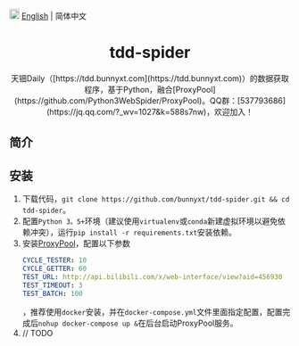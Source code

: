 <img src="https://gw.alipayobjects.com/zos/antfincdn/R8sN%24GNdh6/language.svg" width="18"> [English](./README.md) | 简体中文

<h1 align="center">
<b>tdd-spider</b>
</h1>

<div align="center">
天钿Daily（[https://tdd.bunnyxt.com](https://tdd.bunnyxt.com)）的数据获取程序，基于Python，融合[ProxyPool](https://github.com/Python3WebSpider/ProxyPool)。QQ群：[537793686](https://jq.qq.com/?_wv=1027&k=588s7nw)，欢迎加入！
</div>

## 简介

## 安装

1. 下载代码，`git clone https://github.com/bunnyxt/tdd-spider.git && cd tdd-spider`。
2. 配置`Python 3。5+`环境（建议使用`virtualenv`或`conda`新建虚拟环境以避免依赖冲突），运行`pip install -r requirements.txt`安装依赖。
3. 安装[ProxyPool](https://github.com/Python3WebSpider/ProxyPool)，配置以下参数
    ```yaml
    CYCLE_TESTER: 10
    CYCLE_GETTER: 60
    TEST_URL: http://api.bilibili.com/x/web-interface/view?aid=456930
    TEST_TIMEOUT: 3
    TEST_BATCH: 100
    ```
    ，推荐使用`docker`安装，并在`docker-compose.yml`文件里面指定配置，配置完成后`nohup docker-compose up &`在后台启动ProxyPool服务。
4. // TODO
